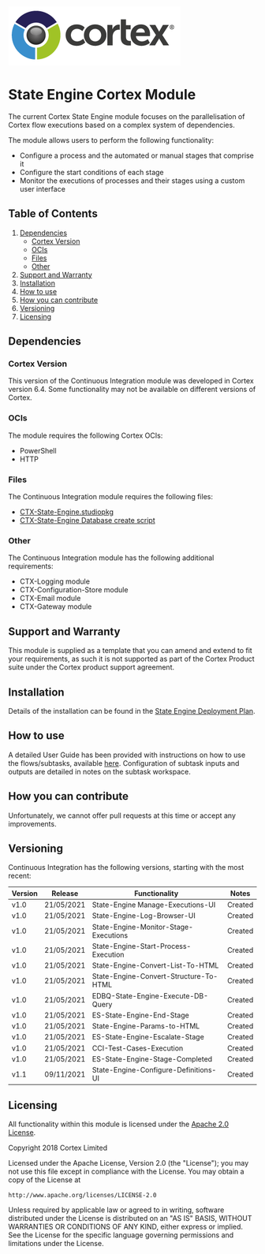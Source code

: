 
<a href="https://www.cortex-ia.co.uk/" target="_blank"><img src="https://github.com/CortexIATest/CTXImages/blob/master/Cortex-350-120.png" alt="Welcome to Cortex!" width="350" height="120" border="0"></a>

# State Engine Cortex Module
The current Cortex State Engine module focuses on the parallelisation of Cortex flow executions based on a complex system of dependencies.

The module allows users to perform the following functionality:
* Configure a process and the automated or manual stages that comprise it
* Configure the start conditions of each stage
* Monitor the executions of processes and their stages using a custom user interface


## Table of Contents
1) [Dependencies](#dependencies)
    * [Cortex Version](#cortex-version)
    * [OCIs](#ocis)
    * [Files](#files)
    * [Other](#other)
1) [Support and Warranty](#support-and-warranty)
2) [Installation](#installation)
3) [How to use](#how-to-use)
4) [How you can contribute](#how-you-can-contribute)
5) [Versioning](#versioning)
6) [Licensing](#licensing)


## Dependencies
### Cortex Version
This version of the Continuous Integration module was developed in Cortex version 6.4. Some functionality may not be available on different versions of Cortex.

### OCIs
The  module requires the following Cortex OCIs:
* PowerShell
* HTTP

### Files
The Continuous Integration module requires the following files:
* [CTX-State-Engine.studiopkg](https://github.com/CortexIntelligentAutomation/CTX-Logging/releases/download/v1.1/CTX-Logging.studiopkg)
* [CTX-State-Engine Database create script](https://github.com/CortexIntelligentAutomation/CTX-Logging/releases/download/v1.1/Cortex-Logging-Install.sql)

### Other
The Continuous Integration module has the following additional requirements:
* CTX-Logging module
* CTX-Configuration-Store module
* CTX-Email module
* CTX-Gateway module

## Support and Warranty 
This module is supplied as a template that you can amend and extend to fit your requirements, as such it is not supported as part of the Cortex Product suite under the Cortex product support agreement.

## Installation
Details of the installation can be found in the [State Engine Deployment Plan](https://github.com/CortexIntelligentAutomation/CTX-Continuous-Integration/blob/master/CTX-Continuous-Integration%20-%20Deployment%20Plan.pdf).
## How to use
A detailed User Guide has been provided with instructions on how to use the flows/subtasks, available [here](https://github.com/CortexIntelligentAutomation/CTX-Continuous-Integration/blob/master/CTX-Continuous-Integration%20-%20User%20Guide.pdf). Configuration of subtask inputs and outputs are detailed in notes on the subtask workspace.

## How you can contribute
Unfortunately, we cannot offer pull requests at this time or accept any improvements.

## Versioning
Continuous Integration has the following versions, starting with the most recent:

Version | Release | Functionality | Notes
------------ | ------------- | ----------- | -----------
v1.0 | 21/05/2021 | State-Engine Manage-Executions-UI | Created 
v1.0 | 21/05/2021 | State-Engine-Log-Browser-UI | Created 
v1.0 | 21/05/2021 | State-Engine-Monitor-Stage-Executions | Created 
v1.0 | 21/05/2021 | State-Engine-Start-Process-Execution | Created 
v1.0 | 21/05/2021 | State-Engine-Convert-List-To-HTML | Created 
v1.0 | 21/05/2021 | State-Engine-Convert-Structure-To-HTML | Created 
v1.0 | 21/05/2021 | EDBQ-State-Engine-Execute-DB-Query | Created
v1.0 | 21/05/2021 | ES-State-Engine-End-Stage | Created 
v1.0 | 21/05/2021 | State-Engine-Params-to-HTML | Created 
v1.0 | 21/05/2021 | ES-State-Engine-Escalate-Stage | Created 
v1.0 | 21/05/2021 | CCI-Test-Cases-Execution | Created 
v1.0 | 21/05/2021 | ES-State-Engine-Stage-Completed | Created
v1.1 | 09/11/2021 | State-Engine-Configure-Definitions-UI | Created
 


## Licensing
All functionality within this module is licensed under the [Apache 2.0 License](https://www.apache.org/licenses/LICENSE-2.0).

Copyright 2018 Cortex Limited

Licensed under the Apache License, Version 2.0 (the "License");
you may not use this file except in compliance with the License.
You may obtain a copy of the License at

    http://www.apache.org/licenses/LICENSE-2.0

Unless required by applicable law or agreed to in writing, software
distributed under the License is distributed on an "AS IS" BASIS,
WITHOUT WARRANTIES OR CONDITIONS OF ANY KIND, either express or implied.
See the License for the specific language governing permissions and
limitations under the License.
